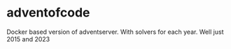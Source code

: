 # adventofcode

Docker based version of adventserver. With solvers for each year. Well just 2015 and 2023